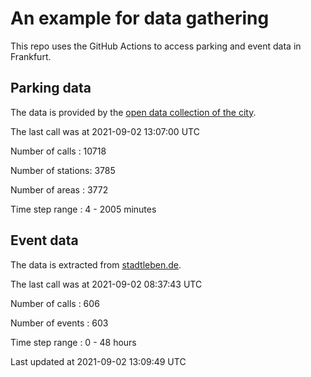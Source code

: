# An example for data gathering

This repo uses the GitHub Actions to access parking and event data in Frankfurt.

## Parking data
The data is provided by the [open data collection of the city](https://www.offenedaten.frankfurt.de/).

The last call was at 2021-09-02 13:07:00 UTC

Number of calls   : 10718

Number of stations:  3785

Number of areas   :  3772

Time step range   :     4 -  2005 minutes


## Event data
The data is extracted from [stadtleben.de](https://stadtleben.de/frankfurt/).

The last call was at 2021-09-02 08:37:43 UTC

Number of calls   : 606

Number of events  : 603

Time step range   :   0 -  48 hours


Last updated at 2021-09-02 13:09:49 UTC
